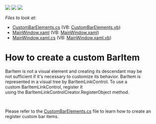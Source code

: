 <!-- default badges list -->
![](https://img.shields.io/endpoint?url=https://codecentral.devexpress.com/api/v1/VersionRange/128640725/21.1.5%2B)
[![](https://img.shields.io/badge/Open_in_DevExpress_Support_Center-FF7200?style=flat-square&logo=DevExpress&logoColor=white)](https://supportcenter.devexpress.com/ticket/details/T192314)
[![](https://img.shields.io/badge/📖_How_to_use_DevExpress_Examples-e9f6fc?style=flat-square)](https://docs.devexpress.com/GeneralInformation/403183)
<!-- default badges end -->
<!-- default file list -->
*Files to look at*:

* [CustomBarElements.cs](./CS/WpfApplication1/CustomBarElements.cs) (VB: [CustomBarElements.vb](./VB/WpfApplication1/CustomBarElements.vb))
* [MainWindow.xaml](./CS/WpfApplication1/MainWindow.xaml) (VB: [MainWindow.xaml](./VB/WpfApplication1/MainWindow.xaml))
* [MainWindow.xaml.cs](./CS/WpfApplication1/MainWindow.xaml.cs) (VB: [MainWindow.xaml.vb](./VB/WpfApplication1/MainWindow.xaml.vb))
<!-- default file list end -->
# How to create a custom BarItem


<p>BarItem is not a visual element and creating its descendant may be not sufficient if it's necessary to customize its behavior. BarItem is represented in a visual tree by BarItemLinkControl. To use a custom BarItemLinkControl, register it using the BarItemLinkControlCreator.RegisterObject method. </p>

<br/>

Please refer to the [CustomBarElements.cs](CS/WpfApplication1/CustomBarElements.cs) file to learn how to create an register custom bar items.
